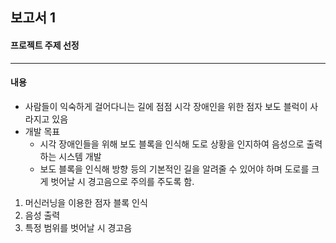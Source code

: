 ## 보고서 1 ##

#### 프로젝트 주제 선정 ####
----------
#### 내용 ####
+ 사람들이 익숙하게 걸어다니는 길에 점점 시각 장애인을 위한 점자 보도 블럭이 사라지고 있음
+ 개발 목표
  + 시각 장애인들을 위해 보도 블록을 인식해 도로 상황을 인지하여 음성으로 출력하는 시스템 개발
  + 보도 블록을 인식해 방향 등의 기본적인 길을 알려줄 수 있어야 하며 도로를 크게 벗어날 시 경고음으로 주의를 주도록 함.
1. 머신러닝을 이용한 점자 블록 인식
2. 음성 출력
3. 특정 범위를 벗어날 시 경고음
